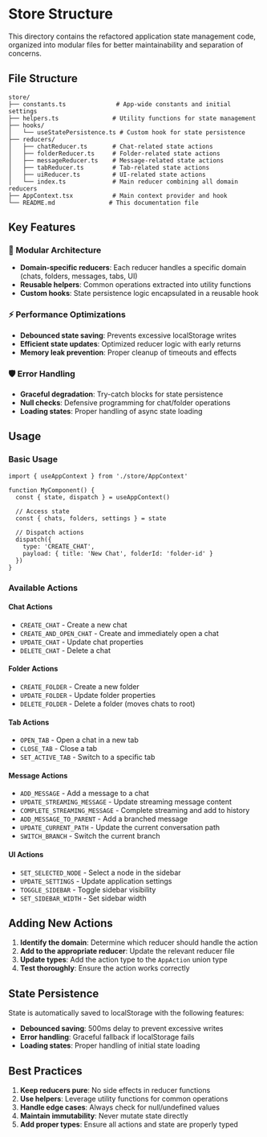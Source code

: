 # Store Structure

This directory contains the refactored application state management code, organized into modular files for better maintainability and separation of concerns.

## File Structure

```
store/
├── constants.ts              # App-wide constants and initial settings
├── helpers.ts               # Utility functions for state management
├── hooks/
│   └── useStatePersistence.ts # Custom hook for state persistence
├── reducers/
│   ├── chatReducer.ts       # Chat-related state actions
│   ├── folderReducer.ts     # Folder-related state actions
│   ├── messageReducer.ts    # Message-related state actions
│   ├── tabReducer.ts        # Tab-related state actions
│   ├── uiReducer.ts         # UI-related state actions
│   └── index.ts             # Main reducer combining all domain reducers
├── AppContext.tsx           # Main context provider and hook
└── README.md               # This documentation file
```

## Key Features

### 🔧 Modular Architecture

- **Domain-specific reducers**: Each reducer handles a specific domain (chats, folders, messages, tabs, UI)
- **Reusable helpers**: Common operations extracted into utility functions
- **Custom hooks**: State persistence logic encapsulated in a reusable hook

### ⚡ Performance Optimizations

- **Debounced state saving**: Prevents excessive localStorage writes
- **Efficient state updates**: Optimized reducer logic with early returns
- **Memory leak prevention**: Proper cleanup of timeouts and effects

### 🛡️ Error Handling

- **Graceful degradation**: Try-catch blocks for state persistence
- **Null checks**: Defensive programming for chat/folder operations
- **Loading states**: Proper handling of async state loading

## Usage

### Basic Usage

```tsx
import { useAppContext } from './store/AppContext'

function MyComponent() {
  const { state, dispatch } = useAppContext()

  // Access state
  const { chats, folders, settings } = state

  // Dispatch actions
  dispatch({
    type: 'CREATE_CHAT',
    payload: { title: 'New Chat', folderId: 'folder-id' }
  })
}
```

### Available Actions

#### Chat Actions

- `CREATE_CHAT` - Create a new chat
- `CREATE_AND_OPEN_CHAT` - Create and immediately open a chat
- `UPDATE_CHAT` - Update chat properties
- `DELETE_CHAT` - Delete a chat

#### Folder Actions

- `CREATE_FOLDER` - Create a new folder
- `UPDATE_FOLDER` - Update folder properties
- `DELETE_FOLDER` - Delete a folder (moves chats to root)

#### Tab Actions

- `OPEN_TAB` - Open a chat in a new tab
- `CLOSE_TAB` - Close a tab
- `SET_ACTIVE_TAB` - Switch to a specific tab

#### Message Actions

- `ADD_MESSAGE` - Add a message to a chat
- `UPDATE_STREAMING_MESSAGE` - Update streaming message content
- `COMPLETE_STREAMING_MESSAGE` - Complete streaming and add to history
- `ADD_MESSAGE_TO_PARENT` - Add a branched message
- `UPDATE_CURRENT_PATH` - Update the current conversation path
- `SWITCH_BRANCH` - Switch the current branch

#### UI Actions

- `SET_SELECTED_NODE` - Select a node in the sidebar
- `UPDATE_SETTINGS` - Update application settings
- `TOGGLE_SIDEBAR` - Toggle sidebar visibility
- `SET_SIDEBAR_WIDTH` - Set sidebar width

## Adding New Actions

1. **Identify the domain**: Determine which reducer should handle the action
2. **Add to the appropriate reducer**: Update the relevant reducer file
3. **Update types**: Add the action type to the `AppAction` union type
4. **Test thoroughly**: Ensure the action works correctly

## State Persistence

State is automatically saved to localStorage with the following features:

- **Debounced saving**: 500ms delay to prevent excessive writes
- **Error handling**: Graceful fallback if localStorage fails
- **Loading states**: Proper handling of initial state loading

## Best Practices

1. **Keep reducers pure**: No side effects in reducer functions
2. **Use helpers**: Leverage utility functions for common operations
3. **Handle edge cases**: Always check for null/undefined values
4. **Maintain immutability**: Never mutate state directly
5. **Add proper types**: Ensure all actions and state are properly typed
